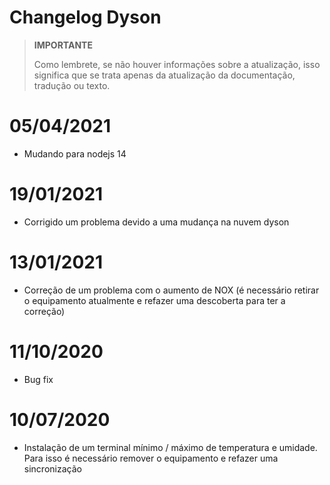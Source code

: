 # Changelog Dyson

>**IMPORTANTE**
>
>Como lembrete, se não houver informações sobre a atualização, isso significa que se trata apenas da atualização da documentação, tradução ou texto.

# 05/04/2021

- Mudando para nodejs 14

# 19/01/2021

- Corrigido um problema devido a uma mudança na nuvem dyson

# 13/01/2021

- Correção de um problema com o aumento de NOX (é necessário retirar o equipamento atualmente e refazer uma descoberta para ter a correção)

# 11/10/2020

- Bug fix

# 10/07/2020

- Instalação de um terminal mínimo / máximo de temperatura e umidade. Para isso é necessário remover o equipamento e refazer uma sincronização
